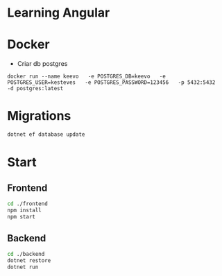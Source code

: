 # Learning Angular




# Docker

- Criar db postgres
``` docker
docker run --name keevo   -e POSTGRES_DB=keevo   -e POSTGRES_USER=kesteves   -e POSTGRES_PASSWORD=123456   -p 5432:5432   -d postgres:latest
```

# Migrations

```bash
dotnet ef database update
```

# Start 

## Frontend
``` bash
cd ./frontend
npm install
npm start
``` 

## Backend
``` bash
cd ./backend
dotnet restore
dotnet run
``` 


